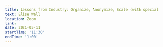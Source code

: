 ```yaml
---
title: Lessons from Industry: Organize, Anonymize, Scale (with special guest, purrr)
text: Elise Wall
location: Zoom
link:
date: 2021-05-11
startTime: '11:30'
endTime: '1:00'
---
```


